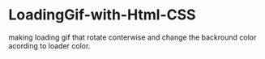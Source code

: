 # LoadingGif-with-Html-CSS
 making loading gif that rotate conterwise and change the backround color acording to loader color.
